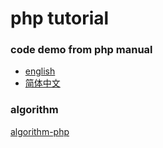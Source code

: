 # php tutorial

### code demo from php manual 
- [english](https://www.php.net/manual/en/)
- [简体中文](https://www.php.net/manual/zh/) 

### algorithm
[algorithm-php](https://github.com/m9rco/algorithm-php)
